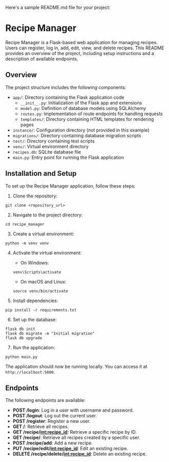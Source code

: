 Here's a sample README.md file for your project:

# Recipe Manager

Recipe Manager is a Flask-based web application for managing recipes. Users can register, log in, add, edit, view, and delete recipes. This README provides an overview of the project, including setup instructions and a description of available endpoints.

## Overview

The project structure includes the following components:

- `app/`: Directory containing the Flask application code
  - `__init__.py`: Initialization of the Flask app and extensions
  - `model.py`: Definition of database models using SQLAlchemy
  - `routes.py`: Implementation of route endpoints for handling requests
  - `templates/`: Directory containing HTML templates for rendering pages
- `instance/`: Configuration directory (not provided in this example)
- `migrations/`: Directory containing database migration scripts
- `test/`: Directory containing test scripts
- `venv/`: Virtual environment directory
- `recipes.db`: SQLite database file
- `main.py`: Entry point for running the Flask application

## Installation and Setup

To set up the Recipe Manager application, follow these steps:

1. Clone the repository:

```
git clone <repository_url>
```

2. Navigate to the project directory:

```
cd recipe_manager
```

3. Create a virtual environment:

```
python -m venv venv
```

4. Activate the virtual environment:

   - On Windows:

   ```
   venv\Scripts\activate
   ```

   - On macOS and Linux:

   ```
   source venv/bin/activate
   ```

5. Install dependencies:

```
pip install -r requirements.txt
```

6. Set up the database:

```
flask db init
flask db migrate -m "Initial migration"
flask db upgrade
```

7. Run the application:

```
python main.py
```

The application should now be running locally. You can access it at `http://localhost:5000`.

## Endpoints

The following endpoints are available:

- **POST /login**: Log in a user with username and password.
- **POST /logout**: Log out the current user.
- **POST /register**: Register a new user.
- **GET /**: Retrieve all recipes.
- **GET /recipe/<int:recipe_id>**: Retrieve a specific recipe by ID.
- **GET /recipe/<username>**: Retrieve all recipes created by a specific user.
- **POST /recipe/add**: Add a new recipe.
- **PUT /recipe/edit/<int:recipe_id>**: Edit an existing recipe.
- **DELETE /recipe/delete/<int:recipe_id>**: Delete an existing recipe.

